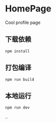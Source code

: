 # HomePage
Cool profile page
## 下载依赖
```shell
npm install
```
## 打包编译
```shell
npm run build
```
## 本地运行
```shell
npm run dev
```
..